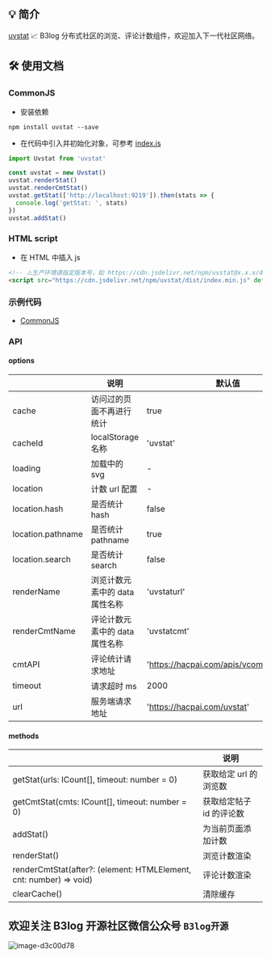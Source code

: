 ## 💡 简介

[uvstat](https://github.com/Vanessa219/uvstat) 📈 B3log 分布式社区的浏览、评论计数组件，欢迎加入下一代社区网络。

## 🛠️ 使用文档

### CommonJS

* 安装依赖

```shell
npm install uvstat --save
```

* 在代码中引入并初始化对象，可参考 [index.js](https://github.com/Vanessa219/uvstat/blob/master/demo/index.js)

```ts
import Uvstat from 'uvstat'

const uvstat = new Uvstat()
uvstat.renderStat()
uvstat.renderCmtStat()
uvstat.getStat(['http://localhost:9219']).then(stats => {
  console.log('getStat: ', stats)
})
uvstat.addStat()
```

### HTML script

* 在 HTML 中插入 js

```html
<!-- ⚠️生产环境请指定版本号，如 https://cdn.jsdelivr.net/npm/uvstat@x.x.x/dist... -->
<script src="https://cdn.jsdelivr.net/npm/uvstat/dist/index.min.js" defer></script>
```

### 示例代码

* [CommonJS](https://github.com/Vanessa219/uvstat/blob/master/demo/index.js)

### API

#### options

||说明|默认值|
|---|---|---|
|cache|访问过的页面不再进行统计|true|
|cacheId|localStorage 名称|'uvstat'|
|loading|加载中的 svg|-|
|location|计数 url 配置|-|
|location.hash|是否统计 hash|false|
|location.pathname|是否统计 pathname|true|
|location.search|是否统计 search|false|
|renderName|浏览计数元素中的 data 属性名称|'uvstaturl'|
|renderCmtName|评论计数元素中的 data 属性名称|'uvstatcmt'|
|cmtAPI|评论统计请求地址|'https://hacpai.com/apis/vcomment/count'|
|timeout|请求超时 ms|2000|
|url|服务端请求地址|'https://hacpai.com/uvstat'|


#### methods

||说明|
|---|---|
|getStat(urls: ICount[], timeout: number = 0)|获取给定 url 的浏览数|
|getCmtStat(cmts: ICount[], timeout: number = 0)|获取给定帖子 id 的评论数|
|addStat()|为当前页面添加计数|
|renderStat()|浏览计数渲染|
|renderCmtStat(after?: (element: HTMLElement, cnt: number) => void)|评论计数渲染|
|clearCache()|清除缓存|

## 欢迎关注 B3log 开源社区微信公众号 `B3log开源`

![image-d3c00d78](https://user-images.githubusercontent.com/873584/71566370-0d312c00-2af2-11ea-8ea1-0d45d6f0db20.png)
